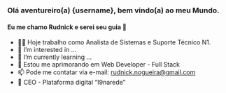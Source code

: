 ### Olá aventureiro(a) {username}, bem vindo(a) ao meu Mundo.
#### Eu me chamo Rudnick e serei seu guia 👋

- 🐱‍💻 Hoje trabalho como Analista de Sistemas e Suporte Técnico N1.
- 👀 I’m interested in ...
- 🌱 I’m currently learning ...
- 🧠 Estou me aprimorando em Web Developer - Full Stack
- 📫 Pode me contatar via e-mail: rudnick.nogueira@gmail.com
- 💞️ CEO - Plataforma digital “I9narede” 
<!---
rudnickstephan/rudnickstephan is a ✨ special ✨ repository because its `README.md` (this file) appears on your GitHub profile.
You can click the Preview link to take a look at your changes.
--->
